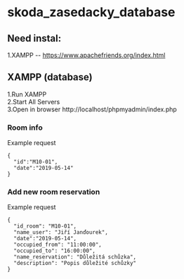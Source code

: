 # skoda_zasedacky_database

## Need instal:  
1.XAMPP -- https://www.apachefriends.org/index.html  

## XAMPP (database)  
1.Run XAMPP  
2.Start All Servers  
3.Open in browser http://localhost/phpmyadmin/index.php  

### Room info
Example request

```
{
  "id":"M10-01",
  "date":"2019-05-14"
}
```

### Add new room reservation
Example request
```
{
  "id_room": "M10-01",
  "name_user": "Jiří Janďourek",
  "date":"2019-05-14",
  "occupied_from": "11:00:00",
  "occupied_to": "16:00:00",
  "name_reservation": "Důležitá schůzka",
  "description": "Popis důležité schůzky"
}
```

